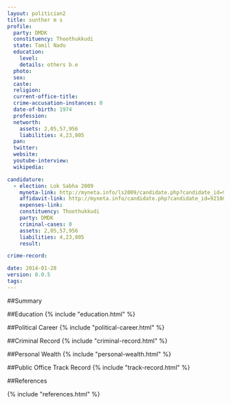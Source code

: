 ```yaml
---
layout: politician2
title: sunther m s
profile: 
  party: DMDK
  constituency: Thoothukkudi
  state: Tamil Nadu
  education: 
    level: 
    details: others b.e
  photo: 
  sex: 
  caste: 
  religion: 
  current-office-title: 
  crime-accusation-instances: 0
  date-of-birth: 1974
  profession: 
  networth: 
    assets: 2,05,57,956
    liabilities: 4,23,805
  pan: 
  twitter: 
  website: 
  youtube-interview: 
  wikipedia: 

candidature: 
  - election: Lok Sabha 2009
    myneta-link: http://myneta.info/ls2009/candidate.php?candidate_id=9210
    affidavit-link: http://myneta.info/candidate.php?candidate_id=9210&scan=original
    expenses-link: 
    constituency: Thoothukkudi 
    party: DMDK
    criminal-cases: 0
    assets: 2,05,57,956
    liabilities: 4,23,805
    result:  

crime-record: 

date: 2014-01-28
version: 0.0.5
tags: 
---
```

##Summary


##Education
{% include "education.html" %}


##Political Career
{% include "political-career.html" %}


##Criminal Record
{% include "criminal-record.html" %}


##Personal Wealth
{% include "personal-wealth.html" %}


##Public Office Track Record
{% include "track-record.html" %}


##References


{% include "references.html" %}